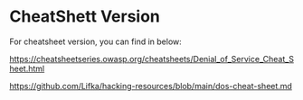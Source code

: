# CheatShett Version
For cheatsheet version, you can find in below:

https://cheatsheetseries.owasp.org/cheatsheets/Denial_of_Service_Cheat_Sheet.html

https://github.com/Lifka/hacking-resources/blob/main/dos-cheat-sheet.md
